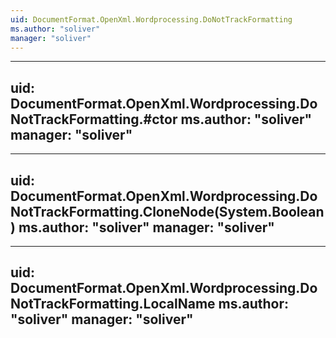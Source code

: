```yaml
---
uid: DocumentFormat.OpenXml.Wordprocessing.DoNotTrackFormatting
ms.author: "soliver"
manager: "soliver"
---
```


---
uid: DocumentFormat.OpenXml.Wordprocessing.DoNotTrackFormatting.#ctor
ms.author: "soliver"
manager: "soliver"
---

---
uid: DocumentFormat.OpenXml.Wordprocessing.DoNotTrackFormatting.CloneNode(System.Boolean)
ms.author: "soliver"
manager: "soliver"
---

---
uid: DocumentFormat.OpenXml.Wordprocessing.DoNotTrackFormatting.LocalName
ms.author: "soliver"
manager: "soliver"
---
